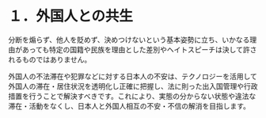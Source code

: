 # １．外国人との共生

分断を煽らず、他人を貶めず、決めつけないという基本姿勢に立ち、いかなる理由があっても特定の国籍や民族を理由とした差別やヘイトスピーチは決して許されるものではありません。

外国人の不法滞在や犯罪などに対する日本人の不安は、テクノロジーを活用して外国人の滞在・居住状況を透明化し正確に把握し、法に則った出入国管理や行政措置を行うことで解決すべきです。これにより、実態の分からない状態や違法な滞在・活動をなくし、日本人と外国人相互の不安・不信の解消を目指します。